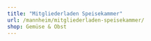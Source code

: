 ```yaml
---
title: "Mitgliederladen Speisekammer"
url: /mannheim/mitgliederladen-speisekammer/
shop: Gemüse & Obst
---
```

